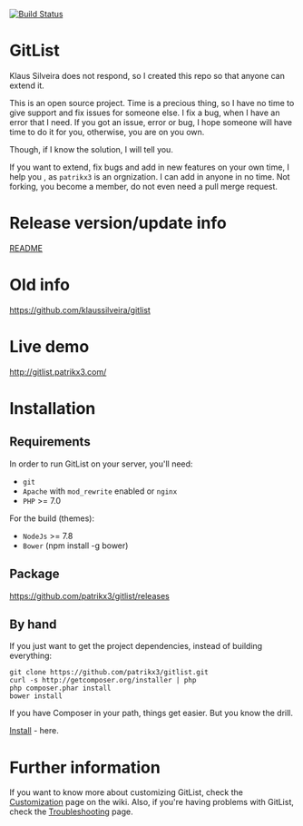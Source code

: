 [![Build Status](https://travis-ci.org/patrikx3/gitlist.svg?branch=master)](https://travis-ci.org/patrikx3/gitlist)


# GitList

Klaus Silveira does not respond, so I created this repo so that anyone can extend it.  
 
This is an open source project. Time is a precious thing, so I have no time to give support and fix issues for someone else. I fix a bug, when I have an error that I need. If you got an issue, error or bug, I hope someone will have time to do it for you, otherwise, you are on you own.  

Though, if I know the solution, I will tell you.  
  
If you want to extend, fix bugs and add in new features on your own time, I help you , as ```patrikx3``` is an orgnization. I can add in anyone in no time. Not forking, you become a member, do not even need a pull merge request. 

# Release version/update info
[README](release.md) 
   
# Old info
https://github.com/klaussilveira/gitlist

# Live demo

http://gitlist.patrikx3.com/

# Installation

## Requirements
In order to run GitList on your server, you'll need:

* ```git```
* ```Apache``` with ```mod_rewrite``` enabled or ```nginx```
* ```PHP``` >= 7.0 

For the build (themes):
* ```NodeJs``` >= 7.8
* ```Bower``` (npm install -g bower)


## Package
https://github.com/patrikx3/gitlist/releases


## By hand
If you just want to get the project dependencies, instead of building everything:

```
git clone https://github.com/patrikx3/gitlist.git
curl -s http://getcomposer.org/installer | php
php composer.phar install
bower install
```

If you have Composer in your path, things get easier. But you know the drill.

[Install](INSTALL.md) - here.


# Further information
If you want to know more about customizing GitList, check the [Customization](https://github.com/patrikx3/gitlist/wiki/Customizing) page on the wiki. Also, if you're having problems with GitList, check the [Troubleshooting](https://github.com/patrikx3/gitlist/wiki/Troubleshooting) page. 